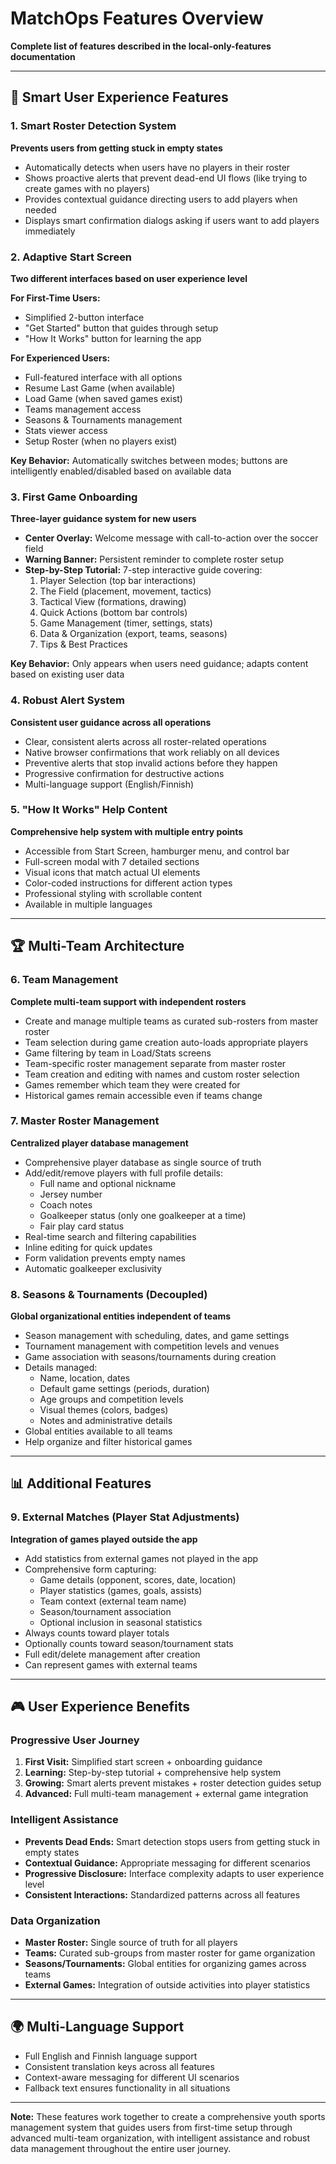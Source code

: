# MatchOps Features Overview

**Complete list of features described in the local-only-features documentation**

---

## 🎯 Smart User Experience Features

### 1. Smart Roster Detection System
**Prevents users from getting stuck in empty states**
- Automatically detects when users have no players in their roster
- Shows proactive alerts that prevent dead-end UI flows (like trying to create games with no players)
- Provides contextual guidance directing users to add players when needed
- Displays smart confirmation dialogs asking if users want to add players immediately

### 2. Adaptive Start Screen
**Two different interfaces based on user experience level**

**For First-Time Users:**
- Simplified 2-button interface
- "Get Started" button that guides through setup
- "How It Works" button for learning the app

**For Experienced Users:**
- Full-featured interface with all options
- Resume Last Game (when available)
- Load Game (when saved games exist)
- Teams management access
- Seasons & Tournaments management
- Stats viewer access
- Setup Roster (when no players exist)

**Key Behavior:** Automatically switches between modes; buttons are intelligently enabled/disabled based on available data

### 3. First Game Onboarding
**Three-layer guidance system for new users**
- **Center Overlay:** Welcome message with call-to-action over the soccer field
- **Warning Banner:** Persistent reminder to complete roster setup
- **Step-by-Step Tutorial:** 7-step interactive guide covering:
  1. Player Selection (top bar interactions)
  2. The Field (placement, movement, tactics)
  3. Tactical View (formations, drawing)
  4. Quick Actions (bottom bar controls)
  5. Game Management (timer, settings, stats)
  6. Data & Organization (export, teams, seasons)
  7. Tips & Best Practices

**Key Behavior:** Only appears when users need guidance; adapts content based on existing user data

### 4. Robust Alert System
**Consistent user guidance across all operations**
- Clear, consistent alerts across all roster-related operations
- Native browser confirmations that work reliably on all devices
- Preventive alerts that stop invalid actions before they happen
- Progressive confirmation for destructive actions
- Multi-language support (English/Finnish)

### 5. "How It Works" Help Content
**Comprehensive help system with multiple entry points**
- Accessible from Start Screen, hamburger menu, and control bar
- Full-screen modal with 7 detailed sections
- Visual icons that match actual UI elements
- Color-coded instructions for different action types
- Professional styling with scrollable content
- Available in multiple languages

---

## 🏆 Multi-Team Architecture

### 6. Team Management
**Complete multi-team support with independent rosters**
- Create and manage multiple teams as curated sub-rosters from master roster
- Team selection during game creation auto-loads appropriate players
- Game filtering by team in Load/Stats screens
- Team-specific roster management separate from master roster
- Team creation and editing with names and custom roster selection
- Games remember which team they were created for
- Historical games remain accessible even if teams change

### 7. Master Roster Management
**Centralized player database management**
- Comprehensive player database as single source of truth
- Add/edit/remove players with full profile details:
  - Full name and optional nickname
  - Jersey number
  - Coach notes  
  - Goalkeeper status (only one goalkeeper at a time)
  - Fair play card status
- Real-time search and filtering capabilities
- Inline editing for quick updates
- Form validation prevents empty names
- Automatic goalkeeper exclusivity

### 8. Seasons & Tournaments (Decoupled)
**Global organizational entities independent of teams**
- Season management with scheduling, dates, and game settings
- Tournament management with competition levels and venues
- Game association with seasons/tournaments during creation
- Details managed:
  - Name, location, dates
  - Default game settings (periods, duration)
  - Age groups and competition levels
  - Visual themes (colors, badges)
  - Notes and administrative details
- Global entities available to all teams
- Help organize and filter historical games

---

## 📊 Additional Features

### 9. External Matches (Player Stat Adjustments)
**Integration of games played outside the app**
- Add statistics from external games not played in the app
- Comprehensive form capturing:
  - Game details (opponent, scores, date, location)
  - Player statistics (games, goals, assists)
  - Team context (external team name)
  - Season/tournament association
  - Optional inclusion in seasonal statistics
- Always counts toward player totals
- Optionally counts toward season/tournament stats
- Full edit/delete management after creation
- Can represent games with external teams

---

## 🎮 User Experience Benefits

### Progressive User Journey
1. **First Visit:** Simplified start screen + onboarding guidance
2. **Learning:** Step-by-step tutorial + comprehensive help system  
3. **Growing:** Smart alerts prevent mistakes + roster detection guides setup
4. **Advanced:** Full multi-team management + external game integration

### Intelligent Assistance
- **Prevents Dead Ends:** Smart detection stops users from getting stuck in empty states
- **Contextual Guidance:** Appropriate messaging for different scenarios
- **Progressive Disclosure:** Interface complexity adapts to user experience level
- **Consistent Interactions:** Standardized patterns across all features

### Data Organization
- **Master Roster:** Single source of truth for all players
- **Teams:** Curated sub-groups from master roster for game organization
- **Seasons/Tournaments:** Global entities for organizing games across teams
- **External Games:** Integration of outside activities into player statistics

---

## 🌍 Multi-Language Support
- Full English and Finnish language support
- Consistent translation keys across all features
- Context-aware messaging for different UI scenarios
- Fallback text ensures functionality in all situations

---

**Note:** These features work together to create a comprehensive youth sports management system that guides users from first-time setup through advanced multi-team organization, with intelligent assistance and robust data management throughout the entire user journey.